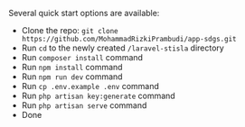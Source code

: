 Several quick start options are available:

-   Clone the repo: `git clone https://github.com/MohammadRizkiPrambudi/app-sdgs.git`
-   Run `cd` to the newly created `/laravel-stisla` directory
-   Run `composer install` command
-   Run `npm install` command
-   Run `npm run dev` command
-   Run `cp .env.example .env` command
-   Run `php artisan key:generate` command
-   Run `php artisan serve` command
-   Done
